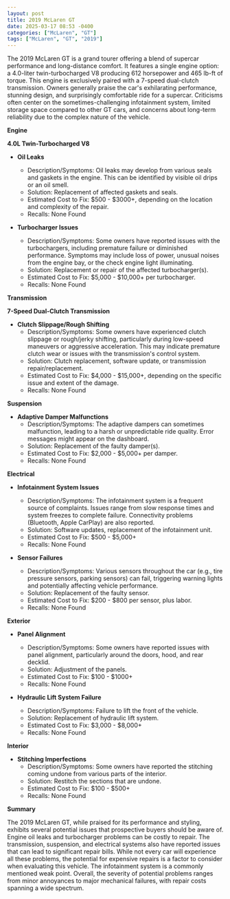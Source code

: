 ```yaml
---
layout: post
title: 2019 McLaren GT
date: 2025-03-17 08:53 -0400
categories: ["McLaren", "GT"]
tags: ["McLaren", "GT", "2019"]
---
```

The 2019 McLaren GT is a grand tourer offering a blend of supercar performance and long-distance comfort. It features a single engine option: a 4.0-liter twin-turbocharged V8 producing 612 horsepower and 465 lb-ft of torque. This engine is exclusively paired with a 7-speed dual-clutch transmission. Owners generally praise the car's exhilarating performance, stunning design, and surprisingly comfortable ride for a supercar. Criticisms often center on the sometimes-challenging infotainment system, limited storage space compared to other GT cars, and concerns about long-term reliability due to the complex nature of the vehicle.

**Engine**

**4.0L Twin-Turbocharged V8**

*   **Oil Leaks**
    *   Description/Symptoms: Oil leaks may develop from various seals and gaskets in the engine. This can be identified by visible oil drips or an oil smell.
    *   Solution: Replacement of affected gaskets and seals.
    *   Estimated Cost to Fix: $500 - $3000+, depending on the location and complexity of the repair.
    *   Recalls: None Found

*   **Turbocharger Issues**
    *   Description/Symptoms: Some owners have reported issues with the turbochargers, including premature failure or diminished performance. Symptoms may include loss of power, unusual noises from the engine bay, or the check engine light illuminating.
    *   Solution: Replacement or repair of the affected turbocharger(s).
    *   Estimated Cost to Fix: $5,000 - $10,000+ per turbocharger.
    *   Recalls: None Found

**Transmission**

**7-Speed Dual-Clutch Transmission**

*   **Clutch Slippage/Rough Shifting**
    *   Description/Symptoms: Some owners have experienced clutch slippage or rough/jerky shifting, particularly during low-speed maneuvers or aggressive acceleration. This may indicate premature clutch wear or issues with the transmission's control system.
    *   Solution: Clutch replacement, software update, or transmission repair/replacement.
    *   Estimated Cost to Fix: $4,000 - $15,000+, depending on the specific issue and extent of the damage.
    *   Recalls: None Found

**Suspension**

*   **Adaptive Damper Malfunctions**
    *   Description/Symptoms: The adaptive dampers can sometimes malfunction, leading to a harsh or unpredictable ride quality. Error messages might appear on the dashboard.
    *   Solution: Replacement of the faulty damper(s).
    *   Estimated Cost to Fix: $2,000 - $5,000+ per damper.
    *   Recalls: None Found

**Electrical**

*   **Infotainment System Issues**
    *   Description/Symptoms: The infotainment system is a frequent source of complaints. Issues range from slow response times and system freezes to complete failure. Connectivity problems (Bluetooth, Apple CarPlay) are also reported.
    *   Solution: Software updates, replacement of the infotainment unit.
    *   Estimated Cost to Fix: $500 - $5,000+
    *   Recalls: None Found

*   **Sensor Failures**
    *   Description/Symptoms: Various sensors throughout the car (e.g., tire pressure sensors, parking sensors) can fail, triggering warning lights and potentially affecting vehicle performance.
    *   Solution: Replacement of the faulty sensor.
    *   Estimated Cost to Fix: $200 - $800 per sensor, plus labor.
    *   Recalls: None Found

**Exterior**

*   **Panel Alignment**
    *   Description/Symptoms: Some owners have reported issues with panel alignment, particularly around the doors, hood, and rear decklid.
    *   Solution: Adjustment of the panels.
    *   Estimated Cost to Fix: $100 - $1000+
    *   Recalls: None Found

*   **Hydraulic Lift System Failure**
    *   Description/Symptoms: Failure to lift the front of the vehicle.
    *   Solution: Replacement of hydraulic lift system.
    *   Estimated Cost to Fix: $3,000 - $8,000+
    *   Recalls: None Found

**Interior**

*   **Stitching Imperfections**
    * Description/Symptoms: Some owners have reported the stitching coming undone from various parts of the interior.
    * Solution: Restitch the sections that are undone.
    * Estimated Cost to Fix: $100 - $500+
    * Recalls: None Found

**Summary**

The 2019 McLaren GT, while praised for its performance and styling, exhibits several potential issues that prospective buyers should be aware of. Engine oil leaks and turbocharger problems can be costly to repair. The transmission, suspension, and electrical systems also have reported issues that can lead to significant repair bills. While not every car will experience all these problems, the potential for expensive repairs is a factor to consider when evaluating this vehicle. The infotainment system is a commonly mentioned weak point. Overall, the severity of potential problems ranges from minor annoyances to major mechanical failures, with repair costs spanning a wide spectrum.

